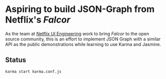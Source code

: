 # Aspiring to build JSON-Graph from Netflix's _Falcor_ #

As the team at [Netflix UI Engineering](https://www.youtube.com/channel/UCGGRRqAjPm6sL3-WGBDnKJA) work to bring _Falcor_ to the open source community, this is an effort to implement JSON Graph with a similar API as the public demonstrations while learning to use Karma and Jasmine.

## Status ##
```
karma start karma.conf.js
```

